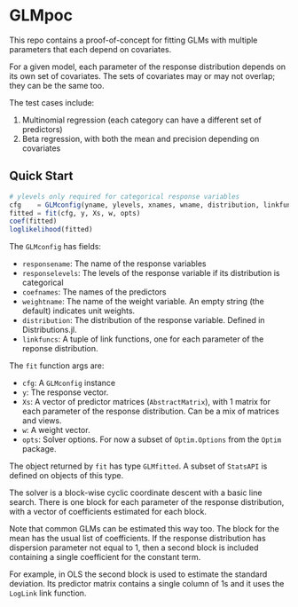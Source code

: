 # GLMpoc

This repo contains a proof-of-concept for fitting GLMs with multiple parameters that each depend on covariates.

For a given model, each parameter of the response distribution depends on its own set of covariates.
The sets of covariates may or may not overlap; they can be the same too.

The test cases include:
1. Multinomial regression (each category can have a different set of predictors)
2. Beta regression, with both the mean and precision depending on covariates

## Quick Start

```julia
# ylevels only required for categorical response variables
cfg    = GLMconfig(yname, ylevels, xnames, wname, distribution, linkfuncs)
fitted = fit(cfg, y, Xs, w, opts)
coef(fitted)
loglikelihood(fitted)
```

The `GLMconfig` has fields:
- `responsename`:   The name of the response variables
- `responselevels`: The levels of the response variable if its distribution is categorical
- `coefnames`:      The names of the predictors
- `weightname`:     The name of the weight variable. An empty string (the default) indicates unit weights.
- `distribution`:   The distribution of the response variable. Defined in Distributions.jl.
- `linkfuncs`:      A tuple of link functions, one for each parameter of the reponse distribution.

The `fit` function args are:
- `cfg`: A `GLMconfig` instance
- `y`:   The response vector.
- `Xs`:  A vector of predictor matrices (`AbstractMatrix`), with 1 matrix for each parameter of the response distribution. Can be a mix of matrices and views.
- `w`: A weight vector.
- `opts`: Solver options. For now a subset of `Optim.Options` from the `Optim` package.

The object returned by `fit` has type `GLMfitted`. A subset of `StatsAPI` is defined on objects of this type.

The solver is a block-wise cyclic coordinate descent with a basic line search.
There is one block for each parameter of the response distribution,
with a vector of coefficients estimated for each block.

Note that common GLMs can be estimated this way too.
The block for the mean has the usual list of coefficients.
If the response distribution has dispersion parameter not equal to 1,
then a second block is included containing a single coefficient for the constant term.

For example, in OLS the second block is used to estimate the standard deviation.
Its predictor matrix contains a single column of 1s and it uses the `LogLink` link function.
